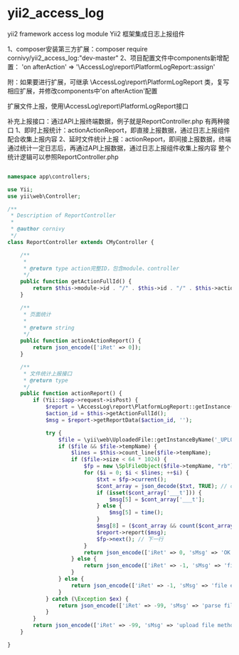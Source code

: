 # yii2_access_log
yii2 framework access log module
Yii2 框架集成日志上报组件

1、composer安装第三方扩展：composer require cornivy/yii2_access_log:"dev-master"
2、项目配置文件中components新增配置： 'on afterAction' => '\AccessLog\report\PlatformLogReport::assign'

附：如果要进行扩展，可继承	\AccessLog\report\PlatformLogReport 类，复写相应扩展，并修改components中'on afterAction'配置

扩展文件上报，使用\AccessLog\report\PlatformLogReport接口

补充上报接口：通过API上报终端数据，例子就是ReportController.php 有两种接口
1、即时上报统计：actionActionReport，即直接上报数据，通过日志上报组件配合收集上报内容 
2、延时文件统计上报：actionReport，即间接上报数据，终端通过统计一定日志后，再通过API上报数据，通过日志上报组件收集上报内容
整个统计逻辑可以参照ReportController.php


```php

namespace app\controllers;

use Yii;
use yii\web\Controller;

/**
 * Description of ReportController
 *
 * @author cornivy
 */
class ReportController extends CMyController {

    /**
     * 
     * @return type action完整ID，包含module、controller
     */
    public function getActionFullId() {
        return $this->module->id . "/" . $this->id . "/" . $this->action->id;
    }

    /**
     * 页面统计
     *
     * @return string
     */
    public function actionActionReport() {
        return json_encode(['iRet' => 0]);
    }

    /**
     * 文件统计上报接口
     * @return type
     */
    public function actionReport() {
        if (Yii::$app->request->isPost) {
            $report = \AccessLog\report\PlatformLogReport::getInstance();
            $action_id = $this->getActionFullId();
            $msg = $report->getReportData($action_id, '');

            try {
                $file = \yii\web\UploadedFile::getInstanceByName('_UPLOADFILE_');
                if ($file && $file->tempName) {
                    $lines = $this->count_line($file->tempName);
                    if ($file->size < 64 * 1024) {
                        $fp = new \SplFileObject($file->tempName, "rb");
                        for ($i = 0; $i < $lines; ++$i) {
                            $txt = $fp->current();
                            $cont_array = json_decode($txt, TRUE); // current()获取当前行内容 
                            if (isset($cont_array['___t'])) {
                                $msg[5] = $cont_array['___t'];
                            } else {
                                $msg[5] = time();
                            }
                            $msg[8] = ($cont_array && count($cont_array)) ? json_encode($cont_array) : []; //收集_POST
                            $report->report($msg);
                            $fp->next(); // 下一行
                        }
                        return json_encode(['iRet' => 0, 'sMsg' => 'OK']);
                    } else {
                        return json_encode(['iRet' => -1, 'sMsg' => 'file size illegal']);
                    }
                } else {
                    return json_encode(['iRet' => -1, 'sMsg' => 'file error']);
                }
            } catch (\Exception $ex) {
                return json_encode(['iRet' => -99, 'sMsg' => 'parse file error']);
            }
        }
        return json_encode(['iRet' => -99, 'sMsg' => 'upload file method error']);
    }

}



```
